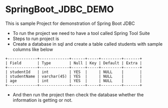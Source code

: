 # SpringBoot_JDBC_DEMO

This is sample Project for demonstration of Spring Boot JDBC
  - To run the project we need to have a tool called Spring Tool Suite
  - Steps to run project is
  - Create a database in sql and create a table called students with sample columns like below 
  
  ```
  +-------------+-------------+------+-----+---------+-------+
| Field       | Type        | Null | Key | Default | Extra |
+-------------+-------------+------+-----+---------+-------+
| studentId   | int         | YES  |     | NULL    |       |
| studentName | varchar(45) | YES  |     | NULL    |       |
| age         | int         | YES  |     | NULL    |       |
+-------------+-------------+------+-----+---------+-------+

```
  - And then run the project then check the database whether the information is getting or not.
